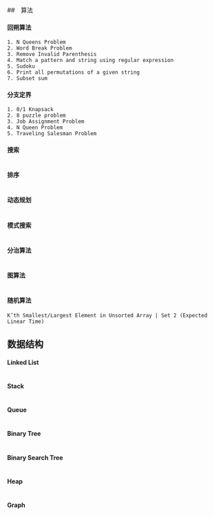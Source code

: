##　算法

#### 回朔算法
~~~
1. N Queens Problem
2. Word Break Problem
3. Remove Invalid Parenthesis
4. Match a pattern and string using regular expression
5. Sudoku
6. Print all permutations of a given string
7. Subset sum
~~~


#### 分支定界
~~~
1. 0/1 Knapsack
2. 8 puzzle problem
3. Job Assignment Problem
4. N Queen Problem
5. Traveling Salesman Problem
~~~


#### 搜索
~~~
~~~

#### 排序
~~~
~~~


#### 动态规划
~~~
~~~


#### 模式搜索
~~~
~~~

#### 分治算法
~~~
~~~

#### 图算法
~~~
~~~

#### 随机算法
~~~
K’th Smallest/Largest Element in Unsorted Array | Set 2 (Expected Linear Time)
~~~


## 数据结构


#### Linked List
~~~
~~~

#### Stack
~~~
~~~

#### Queue
~~~
~~~

#### Binary Tree
~~~
~~~

#### Binary Search Tree
~~~
~~~

#### Heap
~~~
~~~

#### Graph
~~~
~~~
